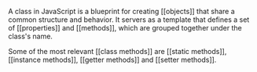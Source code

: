A class in JavaScript is a blueprint for creating [[objects]] that share a common structure and behavior. It servers as a template that defines a set of [[properties]] and [[methods]], which are grouped together under the class's name.

Some of the most relevant [[class methods]] are  [[static methods]], [[instance methods]], [[getter methods]] and [[setter methods]].